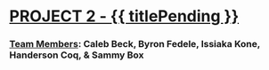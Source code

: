 # <u>PROJECT 2 - {{ titlePending }}</u>

### <u>Team Members</u>: Caleb Beck, Byron Fedele, Issiaka Kone, Handerson Coq, & Sammy Box

